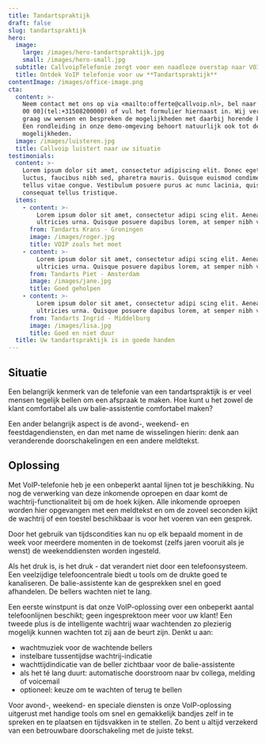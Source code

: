 ```yaml
---
title: Tandartspraktijk
draft: false
slug: tandartspraktijk
hero:
  image:
    large: /images/hero-tandartspraktijk.jpg
    small: /images/hero-small.jpg
  subtitle: CallvoipTelefonie zorgt voor een naadloze overstap naar VOIP!
  title: Ontdek VoIP telefonie voor uw **Tandartspraktijk**
contentImage: /images/office-image.png
cta:
  content: >-
    Neem contact met ons op via <mailto:offerte@callvoip.nl>, bel naar [050 820
    00 00](tel:+31508200000) of vul het formulier hiernaast in. Wij vernemen
    graag uw wensen en bespreken de mogelijkheden met daarbij horende kosten.
    Een rondleiding in onze demo-omgeving behoort natuurlijk ook tot de
    mogelijkheden.
  image: /images/luisteren.jpg
  title: Callvoip luistert naar uw situatie
testimonials:
  content: >-
    Lorem ipsum dolor sit amet, consectetur adipiscing elit. Donec eget massa
    luctus, faucibus nibh sed, pharetra mauris. Quisque euismod condimentum
    tellus vitae congue. Vestibulum posuere purus ac nunc lacinia, quis
    consequat tellus tristique.
  items:
    - content: >-
        Lorem ipsum dolor sit amet, consectetur adipi scing elit. Aenean ut
        ultricies urna. Quisque posuere dapibus lorem, at semper nibh vel.
      from: Tandarts Krans - Groningen
      image: /images/roger.jpg
      title: VOIP zoals het moet
    - content: >-
        Lorem ipsum dolor sit amet, consectetur adipi scing elit. Aenean ut
        ultricies urna. Quisque posuere dapibus lorem, at semper nibh vel.
      from: Tandarts Piet - Amsterdam
      image: /images/jane.jpg
      title: Goed geholpen
    - content: >-
        Lorem ipsum dolor sit amet, consectetur adipi scing elit. Aenean ut
        ultricies urna. Quisque posuere dapibus lorem, at semper nibh vel.
      from: Tandarts Ingrid - Middelburg
      image: /images/lisa.jpg
      title: Goed en niet duur
  title: Uw tandartspraktijk is in goede handen
---
```

## Situatie

Een belangrijk kenmerk van de telefonie van een tandartspraktijk is er veel mensen tegelijk bellen om een afspraak te maken. Hoe kunt u het zowel de klant comfortabel als uw balie-assistentie comfortabel maken?

Een ander belangrijk aspect is de avond-, weekend- en feestdagendiensten, en dan met name de wisselingen hierin: denk aan veranderende doorschakelingen en een andere meldtekst. 



## Oplossing

Met VoIP-telefonie heb je een onbeperkt aantal lijnen tot je beschikking. Nu nog de verwerking van deze inkomende oproepen en daar komt de wachtrij-functionaliteit bij om de hoek kijken. Alle inkomende oproepen worden hier opgevangen met een meldtekst en om de zoveel seconden kijkt de wachtrij of een toestel beschikbaar is voor het voeren van een gesprek.

Door het gebruik van tijdscondities kan nu op elk bepaald moment in de week voor meerdere momenten in de toekomst (zelfs jaren vooruit als je wenst) de weekenddiensten worden ingesteld.

Als het druk is, is het druk - dat verandert niet door een telefoonsysteem. Een veelzijdige telefooncentrale biedt u tools om de drukte goed te kanaliseren. De balie-assistente kan de gesprekken snel en goed afhandelen. De bellers wachten niet te lang. 

Een eerste winstpunt is dat onze VoIP-oplossing over een onbeperkt aantal telefoonlijnen beschikt; geen ingesprektoon meer voor uw klant! Een tweede plus is de intelligente wachtrij waar wachtenden zo plezierig mogelijk kunnen wachten tot zij aan de beurt zijn. Denkt u aan:

* wachtmuziek voor de wachtende bellers
* instelbare tussentijdse wachtrij-indicatie
* wachttijdindicatie van de beller zichtbaar voor de balie-assistente
* als het té lang duurt: automatische doorstroom naar bv collega, melding of voicemail
* optioneel: keuze om te wachten of terug te bellen

Voor avond-, weekend- en speciale diensten is onze VoIP-oplossing uitgerust met handige tools om snel en gemakkelijk bandjes zelf in te spreken en te plaatsen en tijdsvakken in te stellen. Zo bent u altijd verzekerd van een betrouwbare doorschakeling met de juiste tekst.
